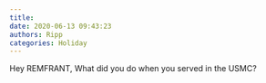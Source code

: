 ```yaml
---
title: 
date: 2020-06-13 09:43:23
authors: Ripp
categories: Holiday
---
```


 Hey REMFRANT, 
What did you do when you served in the USMC?